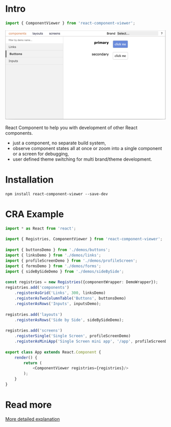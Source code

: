 # Intro

```typescript
import { ComponentViewer } from 'react-component-viewer';
```

![screen example](documentation/rcv/static/screen-example.png)

React Component to help you with development of other React components.
* just a component, no separate build system,
* observe component states all at once or zoom into a single component or a screen for debugging,
* user defined theme switching for multi brand/theme development. 

# Installation

```
npm install react-component-viewer --save-dev 
```

# CRA Example

```typescript
import * as React from 'react';

import { Registries, ComponentViewer } from 'react-component-viewer';

import { buttonsDemo } from './demos/buttons';
import { linksDemo } from './demos/links';
import { profileScreenDemo } from './demos/profileScreen';
import { formsDemo } from './demos/forms';
import { sideBySideDemo } from './demos/sideBySide';

const registries = new Registries({componentWrapper: DemoWrapper});
registries.add('components')
    .registerAsGrid('Links', 300, linksDemo)
    .registerAsTwoColumnTable('Buttons', buttonsDemo)
    .registerAsRows('Inputs', inputsDemo);

registries.add('layouts')
    .registerAsRows('Side by Side', sideBySideDemo);

registries.add('screens')
    .registerSingle('Single Screen', profileScreenDemo)
    .registerAsMiniApp('Single Screen mini app', '/app', profileScreenDemo);

export class App extends React.Component {
    render() {
        return (
            <ComponentViewer registries={registries}/>
        );
    }
}
```

# Read more

[More detailed explanation](https://medium.com/@mykolagolubyev/react-component-viewer-ff7cf793695a) 

